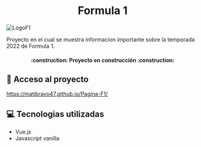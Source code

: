 <h1 align="center"> Formula 1 </h1>

![LogoF1](https://user-images.githubusercontent.com/99216042/203105428-c5774c76-3046-4b8b-9ab2-3f003138ef45.png)

<p>Proyecto en el cual se muestra informacion importante sobre la temporada 2022 de Formula 1. </p>

<h4 align="center">
:construction: Proyecto en construcción :construction:
</h4>

## 📁 Acceso al proyecto
https://matibravo47.github.io/Pagina-F1/

## :computer: Tecnologias utilizadas

- Vue.js
- Javascript vanilla


